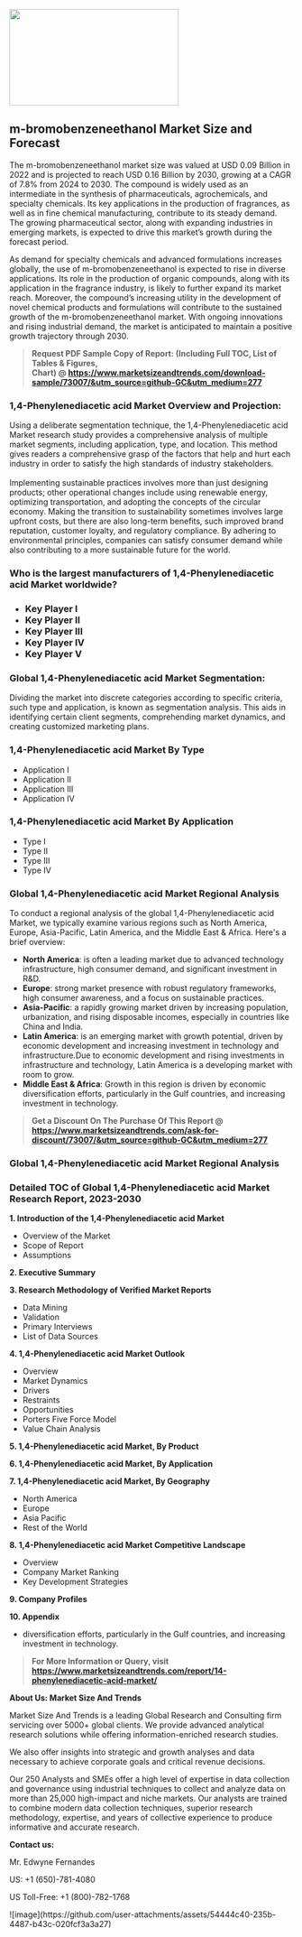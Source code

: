 <p><img class="alignnone size-medium wp-image-20088" src="https://ffe5etoiles.com/wp-content/uploads/2024/12/MST1-300x171.png" alt="" width="300" height="171" /></p><h2>m-bromobenzeneethanol Market Size and Forecast</h2><p>The m-bromobenzeneethanol market size was valued at USD 0.09 Billion in 2022 and is projected to reach USD 0.16 Billion by 2030, growing at a CAGR of 7.8% from 2024 to 2030. The compound is widely used as an intermediate in the synthesis of pharmaceuticals, agrochemicals, and specialty chemicals. Its key applications in the production of fragrances, as well as in fine chemical manufacturing, contribute to its steady demand. The growing pharmaceutical sector, along with expanding industries in emerging markets, is expected to drive this market’s growth during the forecast period.</p><p>As demand for specialty chemicals and advanced formulations increases globally, the use of m-bromobenzeneethanol is expected to rise in diverse applications. Its role in the production of organic compounds, along with its application in the fragrance industry, is likely to further expand its market reach. Moreover, the compound’s increasing utility in the development of novel chemical products and formulations will contribute to the sustained growth of the m-bromobenzeneethanol market. With ongoing innovations and rising industrial demand, the market is anticipated to maintain a positive growth trajectory through 2030.</p></p><blockquote id="" class=""><strong>Request PDF Sample Copy of Report: (Including Full TOC, List of Tables &amp; Figures, Chart)&nbsp;@&nbsp;<strong><a href="https://www.marketsizeandtrends.com/download-sample/73007/&utm_source=github-GC&utm_medium=277" target="_blank">https://www.marketsizeandtrends.com/download-sample/73007/&utm_source=github-GC&utm_medium=277</a></strong></strong></blockquote><h3 id="" class="">1,4-Phenylenediacetic acid Market&nbsp;Overview and Projection:</h3><p id="" class="">Using a deliberate segmentation technique, the 1,4-Phenylenediacetic acid Market research study provides a comprehensive analysis of multiple market segments, including application, type, and location. This method gives readers a comprehensive grasp of the factors that help and hurt each industry in order to satisfy the high standards of industry stakeholders. <br /> <br />Implementing sustainable practices involves more than just designing products; other operational changes include using renewable energy, optimizing transportation, and adopting the concepts of the circular economy. Making the transition to sustainability sometimes involves large upfront costs, but there are also long-term benefits, such improved brand reputation, customer loyalty, and regulatory compliance. By adhering to environmental principles, companies can satisfy consumer demand while also contributing to a more sustainable future for the world.</p><h3 id="" class="">Who is the largest manufacturers of&nbsp;1,4-Phenylenediacetic acid Market worldwide?</h3><h3 class=""><p><ul><li>Key Player I </li><li> Key Player II </li><li> Key Player III </li><li> Key Player IV </li><li> Key Player V</li></ul></p></h3><h3 id="" class="">Global&nbsp;1,4-Phenylenediacetic acid Market Segmentation:</h3><p id="" class="">Dividing the market into discrete categories according to specific criteria, such type and application, is known as segmentation analysis. This aids in identifying certain client segments, comprehending market dynamics, and creating customized marketing plans.</p><h3 id="" class="">1,4-Phenylenediacetic acid Market&nbsp;By Type</h3><p><p><ul><li>Application I</li><li> Application II</li><li> Application III</li><li> Application IV</p></li></ul></p></p><h3 id="" class="">1,4-Phenylenediacetic acid Market&nbsp;By Application</h3><p class=""><p><ul><li>Type I</li><li> Type II</li><li> Type III</li><li> Type IV</li></ul></p></p><h3 id="" class="">Global 1,4-Phenylenediacetic acid Market Regional Analysis</h3><p id="" class="">To conduct a regional analysis of the global 1,4-Phenylenediacetic acid Market, we typically examine various regions such as North America, Europe, Asia-Pacific, Latin America, and the Middle East &amp; Africa. Here's a brief overview:</p><ul><li><strong>North America</strong>: is often a leading market due to advanced technology infrastructure, high consumer demand, and significant investment in R&amp;D.</li><li><strong>Europe</strong>: strong market presence with robust regulatory frameworks, high consumer awareness, and a focus on sustainable practices.</li><li><strong>Asia-Pacific</strong>: a rapidly growing market driven by increasing population, urbanization, and rising disposable incomes, especially in countries like China and India.</li><li><strong>Latin America</strong>: is an emerging market with growth potential, driven by economic development and increasing investment in technology and infrastructure.Due to economic development and rising investments in infrastructure and technology, Latin America is a developing market with room to grow.</li><li><strong>Middle East &amp; Africa</strong>: Growth in this region is driven by economic diversification efforts, particularly in the Gulf countries, and increasing investment in technology.</li></ul><blockquote id="" class=""><strong>Get a Discount On The Purchase Of This Report @ <strong><a href="https://www.marketsizeandtrends.com/ask-for-discount/73007/&utm_source=github-GC&utm_medium=277" target="_blank">https://www.marketsizeandtrends.com/ask-for-discount/73007/&utm_source=github-GC&utm_medium=277</a></strong></strong></blockquote><h3 id="" class="">Global 1,4-Phenylenediacetic acid Market Regional Analysis</h3><h3 id="" class="">Detailed TOC of Global 1,4-Phenylenediacetic acid Market Research Report, 2023-2030</h3><p id="" class=""><strong>1. Introduction of the 1,4-Phenylenediacetic acid Market</strong></p><ul><li>Overview of the Market</li><li>Scope of Report</li><li>Assumptions</li></ul><p id="" class=""><strong>2. Executive Summary</strong></p><p id="" class=""><strong>3. Research Methodology of Verified Market Reports</strong></p><ul><li>Data Mining</li><li>Validation</li><li>Primary Interviews</li><li>List of Data Sources</li></ul><p id="" class=""><strong>4. 1,4-Phenylenediacetic acid Market Outlook</strong></p><ul><li>Overview</li><li>Market Dynamics</li><li>Drivers</li><li>Restraints</li><li>Opportunities</li><li>Porters Five Force Model</li><li>Value Chain Analysis</li></ul><p id="" class=""><strong>5. 1,4-Phenylenediacetic acid Market, By Product</strong></p><p id="" class=""><strong>6. 1,4-Phenylenediacetic acid Market, By Application</strong></p><p id="" class=""><strong>7. 1,4-Phenylenediacetic acid Market, By Geography</strong></p><ul><li>North America</li><li>Europe</li><li>Asia Pacific</li><li>Rest of the World</li></ul><p id="" class=""><strong>8. 1,4-Phenylenediacetic acid Market Competitive Landscape</strong></p><ul><li>Overview</li><li>Company Market Ranking</li><li>Key Development Strategies</li></ul><p id="" class=""><strong>9. Company Profiles</strong></p><p id="" class=""><strong>10. Appendix</strong></p><ul><li>diversification efforts, particularly in the Gulf countries, and increasing investment in technology.</li></ul><blockquote id="" class=""><strong>For More Information or Query, visit <strong><strong><a href="https://www.marketsizeandtrends.com/report/14-phenylenediacetic-acid-market/" target="_blank">https://www.marketsizeandtrends.com/report/14-phenylenediacetic-acid-market/</a></strong></strong></strong></blockquote><p id="" class=""><strong>About Us: Market Size And Trends</strong></p><p id="" class="">Market Size And Trends is a leading Global Research and Consulting firm servicing over 5000+ global clients. We provide advanced analytical research solutions while offering information-enriched research studies.</p><p id="" class="">We also offer insights into strategic and growth analyses and data necessary to achieve corporate goals and critical revenue decisions.</p><p id="" class="">Our 250 Analysts and SMEs offer a high level of expertise in data collection and governance using industrial techniques to collect and analyze data on more than 25,000 high-impact and niche markets. Our analysts are trained to combine modern data collection techniques, superior research methodology, expertise, and years of collective experience to produce informative and accurate research.</p><p id="" class=""><strong>Contact us:</strong></p><p id="" class="">Mr. Edwyne Fernandes</p><p id="" class="">US: +1 (650)-781-4080</p><p id="" class="">US Toll-Free: +1 (800)-782-1768</p>
![image](https://github.com/user-attachments/assets/54444c40-235b-4487-b43c-020fcf3a3a27)
